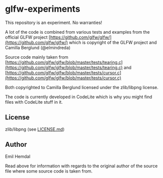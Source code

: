 # glfw-experiments

This repository is an experiment. No warranties!

A lot of the code is combined from various tests and examples from the official GLFW project [https://github.com/glfw/glfw/](https://github.com/glfw/glfw/) which is copyright of the GLFW project and Camilla Berglund (@elmindreda)

Source code mainly taken from [https://github.com/glfw/glfw/blob/master/tests/tearing.c](https://github.com/glfw/glfw/blob/master/tests/tearing.c) and [https://github.com/glfw/glfw/blob/master/tests/cursor.c](https://github.com/glfw/glfw/blob/master/tests/cursor.c)

Both copyrighted to Camilla Berglund licensed under the zlib/libpng license.

The code is currently developed in CodeLite which is why you might find files with CodeLite stuff in it.

## License

zlib/libpng (see [LICENSE.md](LICENSE.md))

## Author
Emil Hemdal

Read above for information with regards to the original author of the source file where some source code is taken from.
